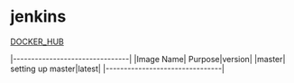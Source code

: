 # jenkins

[DOCKER_HUB](https://hub.docker.com/r/yjagdale/jenkins/)

|--------------------------------|
|Image Name| Purpose|version|
|master| setting up master|latest|
|--------------------------------|
